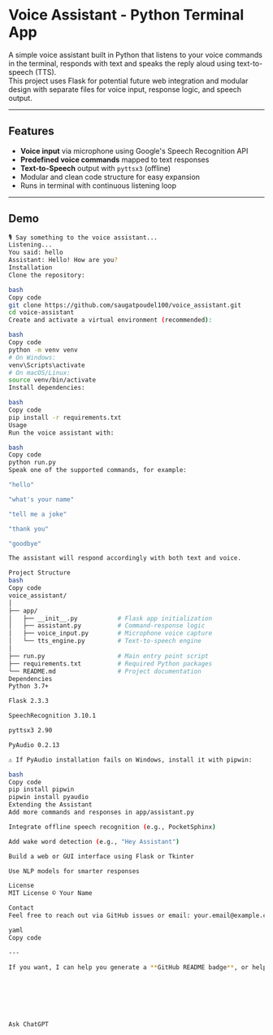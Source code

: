 # Voice Assistant - Python Terminal App

A simple voice assistant built in Python that listens to your voice commands in the terminal, responds with text and speaks the reply aloud using text-to-speech (TTS).  
This project uses Flask for potential future web integration and modular design with separate files for voice input, response logic, and speech output.

---

## Features

- **Voice input** via microphone using Google's Speech Recognition API
- **Predefined voice commands** mapped to text responses
- **Text-to-Speech** output with `pyttsx3` (offline)
- Modular and clean code structure for easy expansion
- Runs in terminal with continuous listening loop

---

## Demo

```bash
🎙️ Say something to the voice assistant...
Listening...
You said: hello
Assistant: Hello! How are you?
Installation
Clone the repository:

bash
Copy code
git clone https://github.com/saugatpoudel100/voice_assistant.git
cd voice-assistant
Create and activate a virtual environment (recommended):

bash
Copy code
python -m venv venv
# On Windows:
venv\Scripts\activate
# On macOS/Linux:
source venv/bin/activate
Install dependencies:

bash
Copy code
pip install -r requirements.txt
Usage
Run the voice assistant with:

bash
Copy code
python run.py
Speak one of the supported commands, for example:

"hello"

"what's your name"

"tell me a joke"

"thank you"

"goodbye"

The assistant will respond accordingly with both text and voice.

Project Structure
bash
Copy code
voice_assistant/
│
├── app/
│   ├── __init__.py           # Flask app initialization
│   ├── assistant.py          # Command-response logic
│   ├── voice_input.py        # Microphone voice capture
│   └── tts_engine.py         # Text-to-speech engine
│
├── run.py                    # Main entry point script
├── requirements.txt          # Required Python packages
└── README.md                 # Project documentation
Dependencies
Python 3.7+

Flask 2.3.3

SpeechRecognition 3.10.1

pyttsx3 2.90

PyAudio 0.2.13

⚠️ If PyAudio installation fails on Windows, install it with pipwin:

bash
Copy code
pip install pipwin
pipwin install pyaudio
Extending the Assistant
Add more commands and responses in app/assistant.py

Integrate offline speech recognition (e.g., PocketSphinx)

Add wake word detection (e.g., "Hey Assistant")

Build a web or GUI interface using Flask or Tkinter

Use NLP models for smarter responses

License
MIT License © Your Name

Contact
Feel free to reach out via GitHub issues or email: your.email@example.com

yaml
Copy code

---

If you want, I can help you generate a **GitHub README badge**, or help you write instructions for **deployment or Dockerization** too!







Ask ChatGPT
